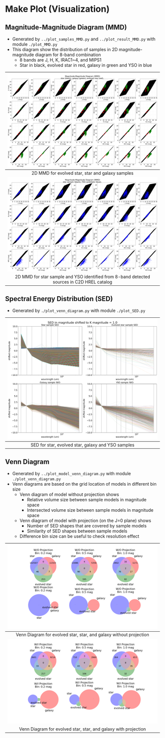 # Make Plot (Visualization)

## Magnitude-Magnitude Diagram (MMD)
- Generated by `../plot_samples_MMD.py` and `../plot_result_MMD.py` with module `./plot_MMD.py`
- This diagram show the distribution of samples in 2D magnitude-magnitude diagram for 8-band combination
    - 8 bands are J, H, K, IRAC1~4, and MIPS1
    - Star in black, evolved star in red, galaxy in green and YSO in blue

| ![MMD_sample](../figures/MMD_sample.png)                                                   |
| :--:                                                                                       |
| 2D MMD for evolved star, star and galaxy samples                                           |
| ![MMD_result](../figures/MMD_result.png)                                                   |
| 2D MMD for star sample and YSO identified from 8-band detected sources in C2D HREL catalog |

## Spectral Energy Distribution (SED)
-  Generated by `./plot_venn_diagram.py` with module `./plot_SED.py`

| ![SED_this_work_sample](../figures/SED_this_work_sample.png) |
| :--:                                                         |
| SED for star, evolved star, galaxy and YSO samples           |

## Venn Diagram
- Generated by `../plot_model_venn_diagram.py` with module `./plot_venn_diagram.py`
- Venn diagrams are based on the grid location of models in different bin size
    - Venn diagram of model without projection shows
        - Relative volume size between sample models in magnitude space
        - Intersected volume size between sample models in magnitude space
    - Venn diagram of model with projection (on the J=0 plane) shows
        - Number of SED shapes that are covered by sample models
        - Similarity of SED shapes between sample models
    - Difference bin size can be useful to check resolution effect

| ![VD_WO_projection](../figures/VD_WO_projection.png)               |
| :--:                                                               |
| Venn Diagram for evolved star, star, and galaxy without projection |
| ![VD_WI_projection](../figures/VD_WI_projection.png)               |
| Venn Diagram for evolved star, star, and galaxy with projection    |
